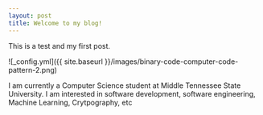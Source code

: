 ```yaml
---
layout: post
title: Welcome to my blog! 
---
```


This is a test and my first post.

![_config.yml]({{ site.baseurl }}/images/binary-code-computer-code-pattern-2.png)

I am currently a Computer Science student at Middle Tennessee State University. I am interested in software development, software engineering, Machine Learning, Crytpography, etc
